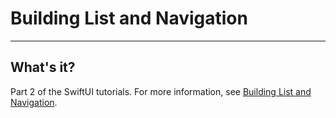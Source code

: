 # Building List and Navigation
___

## What's it?

Part 2 of the SwiftUI tutorials. For more information, see [Building List and Navigation](ttps://developer.apple.com/tutorials/swiftui/building-lists-and-navigation).
	

